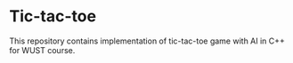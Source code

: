 # Tic-tac-toe

This repository contains implementation of tic-tac-toe game with AI in C++ for WUST course.
